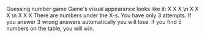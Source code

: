 Guessing number game
Game's visual appearance looks like it:
X X X \n
X X X \n
X X X
There are numbers under the X-s.
You have only 3 attempts. If you answer 3 wrong answers automatically you will lose.
If you find 5 numbers on the table, you will win.
